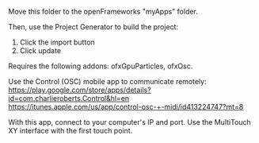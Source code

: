 Move this folder to the openFrameworks "myApps" folder.  

Then, use the Project Generator to build the project:  
  1. Click the import button  
  2. Click update  

Requires the following addons: ofxGpuParticles, ofxOsc.  

Use the Control (OSC) mobile app to communicate remotely:    
https://play.google.com/store/apps/details?id=com.charlieroberts.Control&hl=en  
https://itunes.apple.com/us/app/control-osc-+-midi/id413224747?mt=8  

With this app, connect to your computer's IP and port. Use the MultiTouch XY interface with the first touch point.
